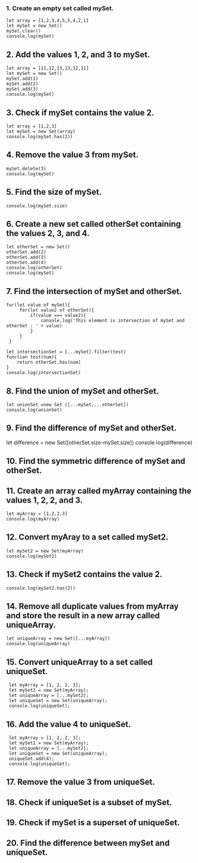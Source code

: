 ### 1. Create an empty set called mySet.

```
let array = [1,2,3,4,5,5,4,2,1]
let mySet = new Set()
mySet.clear()
console.log(mySet)

```

## 2. Add the values 1, 2, and 3 to mySet.

```
let array = [11,12,13,13,12,11]
let mySet = new Set()
mySet.add(1)
mySet.add(2)
mySet.add(3)
console.log(mySet)

```

## 3. Check if mySet contains the value 2.

```
let array = [1,2,3]
let mySet = new Set(array)
console.log(mySet.has(2))
```

## 4. Remove the value 3 from mySet.
```
mySet.delete(3)
console.log(mySet)
```


## 5. Find the size of mySet.
```
console.log(mySet.size)
```
## 6. Create a new set called otherSet containing the values 2, 3, and 4.
```
let otherSet = new Set()
otherSet.add(2)
otherSet.add(3)
otherSet.add(4)
console.log(otherSet)
console.log(mySet)
```

## 7. Find the intersection of mySet and otherSet.
```
for(let value of mySet){
     for(let value2 of otherSet){
         if(value === value2){
             console.log('This element is intersection of mySet and otherSet : ' + value)
         } 
     }
 }
```

```
let intersectionSet = [...mySet].filter(test)
function test(num){
    return otherSet.has(num)
}
console.log(intersectionSet)

```

## 8. Find the union of mySet and otherSet.

```
let unionSet =new Set ([...mySet,...otherSet])
console.log(unionSet)
```
## 9. Find the difference of mySet and otherSet.
 let difference = new Set([otherSet.size-mySet.size])
 console.log(difference)

## 10. Find the symmetric difference of mySet and otherSet.


## 11. Create an array called myArray containing the values 1, 2, 2, and 3.
```
let myArray = [1,2,2,3]
console.log(myArray)
```
## 12. Convert myAray to a set called mySet2.
```
let mySet2 = new Set(myArray)
console.log(mySet2)
```

## 13. Check if mySet2 contains the value 2.
```
console.log(mySet2.has(2))
```

## 14. Remove all duplicate values from myArray and store the result in a new array called uniqueArray.
```
let uniqueArray = new Set([...myArray])
console.log(uniqueArray)
```

## 15. Convert uniqueArray to a set called uniqueSet.
```
 let myArray = [1, 2, 2, 3];
 let mySet2 = new Set(myArray);
 let uniqueArray = [...mySet2];
 let uniqueSet = new Set(uniqueArray);
 console.log(uniqueSet);

```
## 16. Add the value 4 to uniqueSet.
```
 let myArray = [1, 2, 2, 3];
 let mySet2 = new Set(myArray);
 let uniqueArray = [...mySet2];
 let uniqueSet = new Set(uniqueArray);
 uniqueSet.add(4);
 console.log(uniqueSet);
```
## 17. Remove the value 3 from uniqueSet.

## 18. Check if uniqueSet is a subset of mySet.

## 19. Check if mySet is a superset of uniqueSet.

## 20. Find the difference between mySet and uniqueSet.
